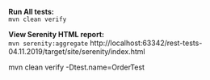 **Run All tests:**  
`mvn clean verify`

**View Serenity HTML report:**  
`mvn serenity:aggregate`
http://localhost:63342/rest-tests-04.11.2019/target/site/serenity/index.html

mvn clean verify -Dtest.name=OrderTest